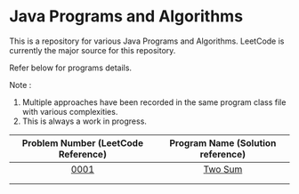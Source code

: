 # Java Programs and Algorithms
This is a repository for various Java Programs and Algorithms. LeetCode is currently the major source for this repository.

Refer below for programs details. 

Note : 
1. Multiple approaches have been recorded in the same program class file with various complexities.
2. This is always a work in progress.
  

| Problem Number (LeetCode Reference)       | Program Name (Solution reference)           | 
| :-------------: |:-------------:| 
| [0001](https://leetcode.com/problems/two-sum/description/)   | [Two Sum](https://github.com/sumanmathad/java-programs/blob/main/src/LeetCode/Solutions/_0001_TwoSum.java)| 
|       |     | 
|  |    | 
